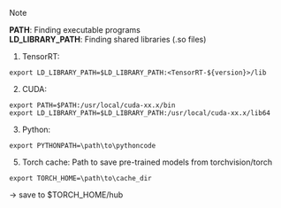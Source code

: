 > [!NOTE]
> **PATH**: Finding executable programs <br>
> **LD_LIBRARY_PATH**: Finding shared libraries (.so files)
1. TensorRT:
```
export LD_LIBRARY_PATH=$LD_LIBRARY_PATH:<TensorRT-${version}>/lib
```
2. CUDA:
```
export PATH=$PATH:/usr/local/cuda-xx.x/bin
export LD_LIBRARY_PATH=$LD_LIBRARY_PATH:/usr/local/cuda-xx.x/lib64
```
3. Python:
```
export PYTHONPATH=\path\to\pythoncode
```
5. Torch cache: Path to save pre-trained models from torchvision/torch <br>
```
export TORCH_HOME=\path\to\cache_dir
```
&rarr; save to $TORCH_HOME/hub

